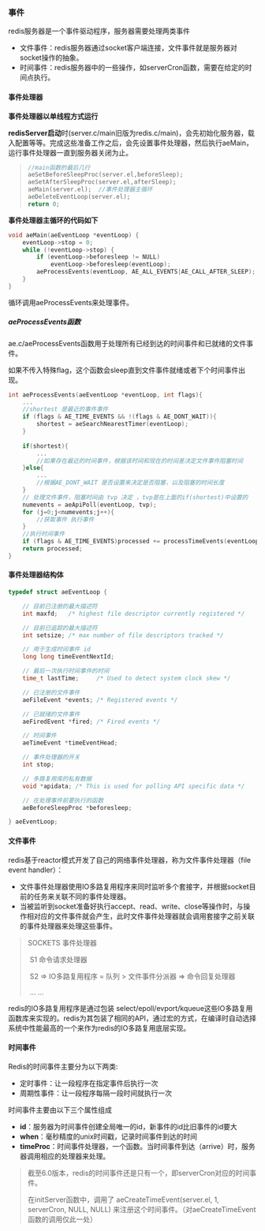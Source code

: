 ### 事件

redis服务器是一个事件驱动程序，服务器需要处理两类事件

- 文件事件：redis服务器通过socket客户端连接，文件事件就是服务器对socket操作的抽象。
- 时间事件：redis服务器中的一些操作，如serverCron函数，需要在给定的时间点执行。

#### 事件处理器

**事件处理器以单线程方式运行**

**redisServer启动**时(server.c/main旧版为redis.c/main)，会先初始化服务器，载入配置等等。完成这些准备工作之后，会先设置事件处理器，然后执行aeMain，运行事件处理器一直到服务器关闭为止。

> ```c
> //main函数的最后几行
> aeSetBeforeSleepProc(server.el,beforeSleep);
> aeSetAfterSleepProc(server.el,afterSleep);
> aeMain(server.el);  //事件处理器主循环
> aeDeleteEventLoop(server.el);
> return 0;
> ```

**事件处理器主循环的代码如下**

```c
void aeMain(aeEventLoop *eventLoop) {
    eventLoop->stop = 0;
    while (!eventLoop->stop) {
        if (eventLoop->beforesleep != NULL)
            eventLoop->beforesleep(eventLoop);
        aeProcessEvents(eventLoop, AE_ALL_EVENTS|AE_CALL_AFTER_SLEEP);
    }
}
```

循环调用aeProcessEvents来处理事件。

##### aeProcessEvents函数

ae.c/aeProcessEvents函数用于处理所有已经到达的时间事件和已就绪的文件事件。

如果不传入特殊flag，这个函数会sleep直到文件事件就绪或者下个时间事件出现。

```c
int aeProcessEvents(aeEventLoop *eventLoop, int flags){
	...
    //shortest 是最近的事件事件
    if (flags & AE_TIME_EVENTS && !(flags & AE_DONT_WAIT)){
        shortest = aeSearchNearestTimer(eventLoop);
    }
    
    if(shortest){
        ...
        //如果存在最近的时间事件，根据该时间和现在的时间差决定文件事件阻塞时间
    }else{
        ...
        //根据AE_DONT_WAIT 是否设置来决定是否阻塞，以及阻塞的时间长度
    }
    // 处理文件事件，阻塞时间由 tvp 决定 ，tvp是在上面的if(shortest)中设置的
    numevents = aeApiPoll(eventLoop, tvp);
    for (j=0;j<numevents;j++){
        //获取事件 执行事件
    }
    //执行时间事件
    if (flags & AE_TIME_EVENTS)processed += processTimeEvents(eventLoop);
	return processed;
}

```



#### 事件处理器结构体

```c
typedef struct aeEventLoop {

    // 目前已注册的最大描述符
    int maxfd;   /* highest file descriptor currently registered */

    // 目前已追踪的最大描述符
    int setsize; /* max number of file descriptors tracked */

    // 用于生成时间事件 id
    long long timeEventNextId;

    // 最后一次执行时间事件的时间
    time_t lastTime;     /* Used to detect system clock skew */

    // 已注册的文件事件
    aeFileEvent *events; /* Registered events */

    // 已就绪的文件事件
    aeFiredEvent *fired; /* Fired events */

    // 时间事件
    aeTimeEvent *timeEventHead;

    // 事件处理器的开关
    int stop;

    // 多路复用库的私有数据
    void *apidata; /* This is used for polling API specific data */

    // 在处理事件前要执行的函数
    aeBeforeSleepProc *beforesleep;

} aeEventLoop;
```







#### 文件事件

redis基于reactor模式开发了自己的网络事件处理器，称为文件事件处理器（file event handler）：

- 文件事件处理器使用IO多路复用程序来同时监听多个套接字，并根据socket目前的任务来关联不同的事件处理器。
- 当被监听到socket准备好执行accept、read、write、close等操作时，与操作相对应的文件事件就会产生，此时文件事件处理器就会调用套接字之前关联的事件处理器来处理这些事件。

>SOCKETS																														事件处理器
>
>​	S1																															命令请求处理器
>
>​	S2				=>		IO多路复用程序   = 队列 >   文件事件分派器 =>				命令回复处理器
>
>​	...																															  ...

redis的IO多路复用程序是通过包装 select/epoll/evport/kqueue这些IO多路复用函数库来实现的。redis为其包装了相同的API，通过宏的方式，在编译时自动选择系统中性能最高的一个来作为redis的IO多路复用底层实现。

#### 时间事件

Redis的时间事件主要分为以下两类:

- 定时事件：让一段程序在指定事件后执行一次
- 周期性事件：让一段程序每隔一段时间就执行一次

时间事件主要由以下三个属性组成

- **id**：服务器为时间事件创建全局唯一的id，新事件的id比旧事件的id要大
- **when**：毫秒精度的unix时间戳，记录时间事件到达的时间
- **timeProc**：时间事件处理器，一个函数。当时间事件到达（arrive）时，服务器调用相应的处理器来处理。

>截至6.0版本，redis的时间事件还是只有一个，即serverCron对应的时间事件。
>
>在initServer函数中，调用了 aeCreateTimeEvent(server.el, 1, serverCron, NULL, NULL) 来注册这个时间事件。（对aeCreateTimeEvent函数的调用仅此一处）



